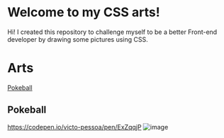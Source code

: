 # Welcome to my CSS arts!

Hi! I created this repository to challenge myself to be a better Front-end developer by drawing some pictures using CSS.

# Arts
[Pokeball](#Pokeball)

## Pokeball
https://codepen.io/victo-pessoa/pen/ExZqqjP
![image](https://user-images.githubusercontent.com/6431486/116947514-6283cd00-ac53-11eb-9035-b7c45503fdca.png)
